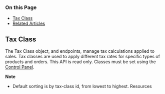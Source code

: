 <div class="otp" id="no-index">

### On this Page	
- [Tax Class](#tax-class)
- [Related Articles](#related-articles)

</div>

## Tax Class

The Tax Class object, and endpoints, manage tax calculations applied to sales. Tax classes are used to apply different tax rates for specific types of products and orders. This API is read only. Classes must be set using the [Control Panel](https://forum.bigcommerce.com/s/article/Taxes-Video#).

**Note**
- Default sorting is by tax-class id, from lowest to highest.
Resources

